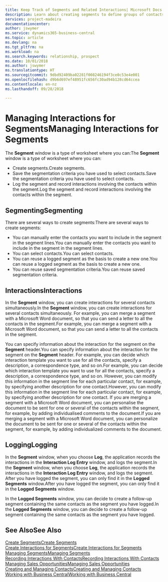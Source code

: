 ```yaml
---
title: Keep Track of Segments and Related Interactions| Microsoft Docs
description: Learn about creating segments to define groups of contacts and specifying interactions for segments.
services: project-madeira
documentationcenter: 
author: jswymer
ms.service: dynamics365-business-central
ms.topic: article
ms.devlang: na
ms.tgt_pltfrm: na
ms.workload: na
ms.search.keywords: relationship, prospect
ms.date: 10/01/2018
ms.author: jswymer
ms.translationtype: HT
ms.sourcegitcommit: 9dbd92409ba02281f008246194f3ce0c53e4e001
ms.openlocfilehash: d9b6d697ef48951fc656fc30ad94b128cd64ccea
ms.contentlocale: en-nz
ms.lasthandoff: 09/28/2018

---
```

# <a name="managing-interactions-for-segments"></a><span data-ttu-id="7c1ba-103">Managing Interactions for Segments</span><span class="sxs-lookup"><span data-stu-id="7c1ba-103">Managing Interactions for Segments</span></span>
<span data-ttu-id="7c1ba-104">The **Segment** window is a type of worksheet where you can:</span><span class="sxs-lookup"><span data-stu-id="7c1ba-104">The **Segment** window is a type of worksheet where you can:</span></span>

* <span data-ttu-id="7c1ba-105">Create segments.</span><span class="sxs-lookup"><span data-stu-id="7c1ba-105">Create segments.</span></span>
* <span data-ttu-id="7c1ba-106">Save the segmentation criteria you have used to select contacts.</span><span class="sxs-lookup"><span data-stu-id="7c1ba-106">Save the segmentation criteria you have used to select contacts.</span></span>
* <span data-ttu-id="7c1ba-107">Log the segment and record interactions involving the contacts within the segment.</span><span class="sxs-lookup"><span data-stu-id="7c1ba-107">Log the segment and record interactions involving the contacts within the segment.</span></span>

## <a name="segmenting"></a><span data-ttu-id="7c1ba-108">Segmenting</span><span class="sxs-lookup"><span data-stu-id="7c1ba-108">Segmenting</span></span>
<span data-ttu-id="7c1ba-109">There are several ways to create segments:</span><span class="sxs-lookup"><span data-stu-id="7c1ba-109">There are several ways to create segments:</span></span>

* <span data-ttu-id="7c1ba-110">You can manually enter the contacts you want to include in the segment in the segment lines.</span><span class="sxs-lookup"><span data-stu-id="7c1ba-110">You can manually enter the contacts you want to include in the segment in the segment lines.</span></span>
* <span data-ttu-id="7c1ba-111">You can select contacts.</span><span class="sxs-lookup"><span data-stu-id="7c1ba-111">You can select contacts.</span></span>
* <span data-ttu-id="7c1ba-112">You can reuse a logged segment as the basis to create a new one.</span><span class="sxs-lookup"><span data-stu-id="7c1ba-112">You can reuse a logged segment as the basis to create a new one.</span></span>
* <span data-ttu-id="7c1ba-113">You can reuse saved segmentation criteria.</span><span class="sxs-lookup"><span data-stu-id="7c1ba-113">You can reuse saved segmentation criteria.</span></span>

## <a name="interactions"></a><span data-ttu-id="7c1ba-114">Interactions</span><span class="sxs-lookup"><span data-stu-id="7c1ba-114">Interactions</span></span>
<span data-ttu-id="7c1ba-115">In the **Segment** window, you can create interactions for several contacts simultaneously.</span><span class="sxs-lookup"><span data-stu-id="7c1ba-115">In the **Segment** window, you can create interactions for several contacts simultaneously.</span></span> <span data-ttu-id="7c1ba-116">For example, you can merge a segment with a Microsoft Word document, so that you can send a letter to all the contacts in the segment.</span><span class="sxs-lookup"><span data-stu-id="7c1ba-116">For example, you can merge a segment with a Microsoft Word document, so that you can send a letter to all the contacts in the segment.</span></span>

<span data-ttu-id="7c1ba-117">You can specify information about the interaction for the segment on the **Segment** header.</span><span class="sxs-lookup"><span data-stu-id="7c1ba-117">You can specify information about the interaction for the segment on the **Segment** header.</span></span> <span data-ttu-id="7c1ba-118">For example, you can decide which interaction template you want to use for all the contacts, specify a description, a correspondence type, and so on.</span><span class="sxs-lookup"><span data-stu-id="7c1ba-118">For example, you can decide which interaction template you want to use for all the contacts, specify a description, a correspondence type, and so on.</span></span> <span data-ttu-id="7c1ba-119">However, you can modify this information in the segment line for each particular contact, for example, by specifying another description for one contact.</span><span class="sxs-lookup"><span data-stu-id="7c1ba-119">However, you can modify this information in the segment line for each particular contact, for example, by specifying another description for one contact.</span></span> <span data-ttu-id="7c1ba-120">If you are merging a segment with a Microsoft Word document, you can personalise the document to be sent for one or several of the contacts within the segment, for example, by adding individualised comments to the document.</span><span class="sxs-lookup"><span data-stu-id="7c1ba-120">If you are merging a segment with a Microsoft Word document, you can personalize the document to be sent for one or several of the contacts within the segment, for example, by adding individualized comments to the document.</span></span>

## <a name="logging"></a><span data-ttu-id="7c1ba-121">Logging</span><span class="sxs-lookup"><span data-stu-id="7c1ba-121">Logging</span></span>
<span data-ttu-id="7c1ba-122">In the **Segment** window, when you choose **Log**, the application records the interactions in the **Interaction Log Entry** window, and logs the segment.</span><span class="sxs-lookup"><span data-stu-id="7c1ba-122">In the **Segment** window, when you choose **Log**, the application records the interactions in the **Interaction Log Entry** window, and logs the segment.</span></span> <span data-ttu-id="7c1ba-123">After you have logged the segment, you can only find it in the **Logged Segments** window.</span><span class="sxs-lookup"><span data-stu-id="7c1ba-123">After you have logged the segment, you can only find it in the **Logged Segments** window.</span></span>

<span data-ttu-id="7c1ba-124">In the **Logged Segments** window, you can decide to create a follow-up segment containing the same contacts as the segment you have logged.</span><span class="sxs-lookup"><span data-stu-id="7c1ba-124">In the **Logged Segments** window, you can decide to create a follow-up segment containing the same contacts as the segment you have logged.</span></span>

## <a name="see-also"></a><span data-ttu-id="7c1ba-125">See Also</span><span class="sxs-lookup"><span data-stu-id="7c1ba-125">See Also</span></span>
[<span data-ttu-id="7c1ba-126">Create Segments</span><span class="sxs-lookup"><span data-stu-id="7c1ba-126">Create Segments</span></span>](marketing-how-create-segment.md)  
[<span data-ttu-id="7c1ba-127">Create Interactions for Segments</span><span class="sxs-lookup"><span data-stu-id="7c1ba-127">Create Interactions for Segments</span></span>](marketing-how-create-interactions.md)  
[<span data-ttu-id="7c1ba-128">Managing Segments</span><span class="sxs-lookup"><span data-stu-id="7c1ba-128">Managing Segments</span></span>](marketing-segments.md)  
[<span data-ttu-id="7c1ba-129">Recording Interactions With Contacts</span><span class="sxs-lookup"><span data-stu-id="7c1ba-129">Recording Interactions With Contacts</span></span>](marketing-interactions.md)  
[<span data-ttu-id="7c1ba-130">Managing Sales Opportunities</span><span class="sxs-lookup"><span data-stu-id="7c1ba-130">Managing Sales Opportunities</span></span>](marketing-manage-sales-opportunities.md)  
[<span data-ttu-id="7c1ba-131">Creating and Managing Contacts</span><span class="sxs-lookup"><span data-stu-id="7c1ba-131">Creating and Managing Contacts</span></span>](marketing-contacts.md)  
[<span data-ttu-id="7c1ba-132">Working with Business Central</span><span class="sxs-lookup"><span data-stu-id="7c1ba-132">Working with Business Central</span></span>](ui-work-product.md)


